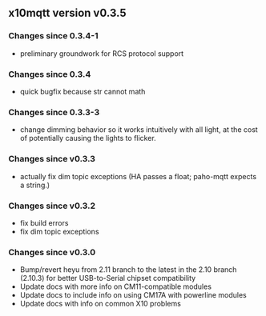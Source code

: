 ## x10mqtt version v0.3.5

### Changes since 0.3.4-1

- preliminary groundwork for RCS protocol support


### Changes since 0.3.4

- quick bugfix because str cannot math


### Changes since 0.3.3-3

- change dimming behavior so it works intuitively with all light, at the cost of potentially causing the lights to flicker.


###  Changes since v0.3.3 

- actually fix dim topic exceptions (HA passes a float; paho-mqtt expects a string.)
  

###  Changes since v0.3.2

- fix build errors
- fix dim topic exceptions


###  Changes since v0.3.0

- Bump/revert heyu from 2.11 branch to the latest in the 2.10 branch (2.10.3) for better USB-to-Serial chipset compatibility
- Update docs with more info on CM11-compatible modules
- Update docs to include info on using CM17A with powerline modules
- Update docs with info on common X10 problems
